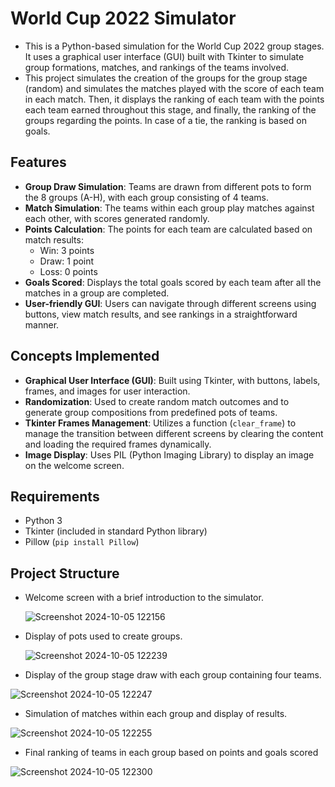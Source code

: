 # World Cup 2022 Simulator

- This is a Python-based simulation for the World Cup 2022 group stages. It uses a graphical user interface (GUI) built with Tkinter to simulate group formations, matches, and rankings of the teams involved. 
- This project simulates the creation of the groups for the group stage (random) and simulates the matches played with the score of each team in each match. Then, it displays the ranking of each team with the points each team earned throughout this stage, and finally, the ranking of the groups regarding the points. In case of a tie, the ranking is based on goals.

## Features

- **Group Draw Simulation**: Teams are drawn from different pots to form the 8 groups (A-H), with each group consisting of 4 teams.
- **Match Simulation**: The teams within each group play matches against each other, with scores generated randomly.
- **Points Calculation**: The points for each team are calculated based on match results:
  - Win: 3 points
  - Draw: 1 point
  - Loss: 0 points
- **Goals Scored**: Displays the total goals scored by each team after all the matches in a group are completed.
- **User-friendly GUI**: Users can navigate through different screens using buttons, view match results, and see rankings in a straightforward manner.

## Concepts Implemented

- **Graphical User Interface (GUI)**: Built using Tkinter, with buttons, labels, frames, and images for user interaction.
- **Randomization**: Used to create random match outcomes and to generate group compositions from predefined pots of teams.
- **Tkinter Frames Management**: Utilizes a function (`clear_frame`) to manage the transition between different screens by clearing the content and loading the required frames dynamically.
- **Image Display**: Uses PIL (Python Imaging Library) to display an image on the welcome screen.

## Requirements

- Python 3
- Tkinter (included in standard Python library)
- Pillow (`pip install Pillow`)

## Project Structure
- Welcome screen with a brief introduction to the simulator.
  
  ![Screenshot 2024-10-05 122156](https://github.com/user-attachments/assets/5885cd2b-4c6b-48cd-a9e8-7d8dab256a73) 
 
- Display of pots used to create groups.

  ![Screenshot 2024-10-05 122239](https://github.com/user-attachments/assets/8e62a0ee-0636-4d86-b3a7-5a3b73c0b764)
  
- Display of the group stage draw with each group containing four teams.
  
 ![Screenshot 2024-10-05 122247](https://github.com/user-attachments/assets/2be3fe39-7303-4768-ae9d-93f937c69418)
  
-  Simulation of matches within each group and display of results.
  
  ![Screenshot 2024-10-05 122255](https://github.com/user-attachments/assets/8f4a187e-aff7-42b5-836a-f1015e9c868d)

-  Final ranking of teams in each group based on points and goals scored
  
 ![Screenshot 2024-10-05 122300](https://github.com/user-attachments/assets/a5ac7762-00ed-4542-b601-088cb9d0823b)

  


